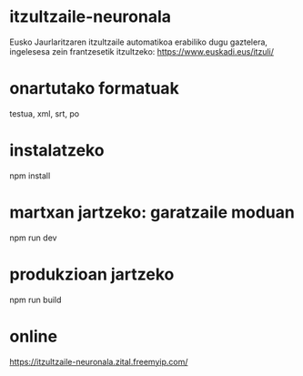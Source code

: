 # itzultzaile-neuronala
Eusko Jaurlaritzaren itzultzaile automatikoa erabiliko dugu gaztelera, ingelesesa zein frantzesetik itzultzeko:
https://www.euskadi.eus/itzuli/

# onartutako formatuak
testua, xml, srt, po

# instalatzeko
npm install

# martxan jartzeko: garatzaile moduan
npm run dev

# produkzioan jartzeko
npm run build

# online
https://itzultzaile-neuronala.zital.freemyip.com/